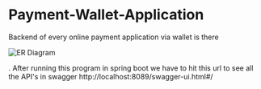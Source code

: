 # Payment-Wallet-Application
Backend of every online payment application via wallet is there

![ER Diagram](https://user-images.githubusercontent.com/97376332/170175007-deb844d8-c3fb-4cbd-88f1-7ebd8b7cc718.png)


. After running this program in spring boot we have to hit this url to see all the API's in swagger 
http://localhost:8089/swagger-ui.html#/
